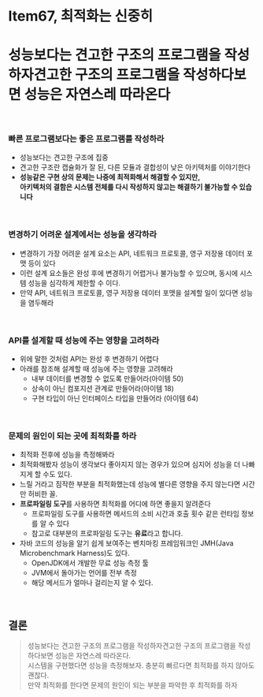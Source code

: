 # Item67, 최적화는 신중히

# 성능보다는 견고한 구조의 프로그램을 작성하자견고한 구조의 프로그램을 작성하다보면 성능은 자연스레 따라온다
<br>

### **빠른 프로그램보다는 좋은 프로그램를 작성하라**

- 성능보다는 견고한 구조에 집중  
- 견고한 구조란 캡슐화가 잘 된, 다른 모듈과 결합성이 낮은 아키텍처를 이야기한다  
- **성능같은 구현 상의 문제는 나중에 최적화해서 해결할 수 있지만,   
아키텍처의 결함은 시스템 전체를 다시 작성하지 않고는 해결하기 불가능할 수 있습니다**  
<br>

### **변경하기 어려운 설계에서는 성능을 생각하라**

- 변경하기 가장 어려운 설계 요소는 API, 네트워크 프로토콜, 영구 저장용 데이터 포맷 등이 있다
- 이런 설계 요소들은 완성 후에 변경하기 어렵거나 불가능할 수 있으며, 
동시에 시스템 성능을 심각하게 제한할 수 이다.
- 만약 API, 네트워크 프로토콜, 영구 저장용 데이터 포맷을 설계할 일이 있다면 성능을 염두해라
<br>

### **API를 설계할 때 성능에 주는 영향을 고려하라**

- 위에 말한 것처럼 API는 완성 후 변경하기 어렵다
- 아래를 참조해 설계할 때 성능에 주는 영향을 고려해라
    - 내부 데이터를 변경할 수 없도록 만들어라(아이템 50)
    - 상속이 아닌 컴포지션 관계로 만들어라(아이템 18)
    - 구현 타입이 아닌 인터페이스 타입을 만들어라 (아이템 64)
<br>

### **문제의 원인이 되는 곳에 최적화를 하라**

- 최적화 전후에 성능을 측정해봐라
- 최적화해봤자 성능이 생각보다 좋아지지 않는 경우가 있으며 
심지어 성능을 더 나빠지게 할 수도 있다.
- 느릴 거라고 짐작한 부분을 최적화했는데 성능에 별다른 영향을 주지 않는다면 
시간만 허비한 꼴.
- **프로파일링 도구**를 사용하면 최적화를 어디에 하면 좋을지 알려준다
    - 프로파일링 도구를 사용하면 메서드의 소비 시간과 호출 횟수 같은 런타임 정보를 알 수 있다
    - 참고로 대부분의 프로파일링 도구는 **유료**라고 합니다.
- 자바 코드의 성능을 알기 쉽게 보여주는 벤치마킹 프레임워크인 JMH(Java Microbenchmark Harness)도 있다.
    - OpenJDK에서 개발한 무료 성능 측정 툴
    - JVM에서 돌아가는 언어를 전부 측정
    - 해당 메서드가 얼마나 걸리는지 알 수 있다.
<br>

## 결론
> 성능보다는 견고한 구조의 프로그램을 작성하자견고한 구조의 프로그램을 작성하다보면 성능은 자연스레 따라온다.  
> 시스템을 구현했다면 성능을 측정해보자. 충분히 빠르다면 최적화를 하지 않아도 괜찮다.  
> 만약 최적화를 한다면 문제의 원인이 되는 부분을 파악한 후 최적화를 하자  
